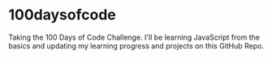 # 100daysofcode
Taking the 100 Days of Code Challenge. I'll be learning JavaScript from the basics and updating my learning progress and projects on this GitHub Repo.
